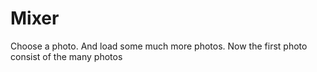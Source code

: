 # Mixer
Choose a photo. And load some much more photos. Now the first photo consist of the many photos
